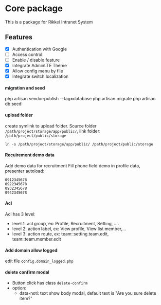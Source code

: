 Core package
===

This is a package for Rikkei Intranet System

Features
---

- [x] Authentication with Google
- [ ] Access control
- [ ] Enable / disable feature
- [x] Integrate AdminLTE Theme
- [x] Allow config menu by file
- [x] Integrate switch localization

#### migration and seed
php artisan vendor:publish --tag=database
php artisan migrate
php artisan db:seed

#### upload folder
create symlink to upload folder. Source folder `/path/project/storage/app/public/`, link folder: `/path/project/public/storage`

    ln -s /path/project/storage/app/public/ /path/project/public/storage

#### Recuirement demo data
Add demo data for recruitment
Fill phone field demo in profile data, presenter autoload:

    0912345678
    0922345678
    0932345678
    0942345678

#### Acl
Acl has 3 level:
- level 1: acl group, ex: Profile, Recruitment, Setting, ....
- level 2: action label, ex: View profile, View list member,...
- level 3: action route, ex: team::setting.team.edit, team::team.member.edit

#### Add domain allow logged
edit file `config.domain_logged.php`

#### delete confirm modal
- Button click has class `delete-confirm`
- option: 
    + data-noti: text show body modal, default text is "Are you sure delete item?"